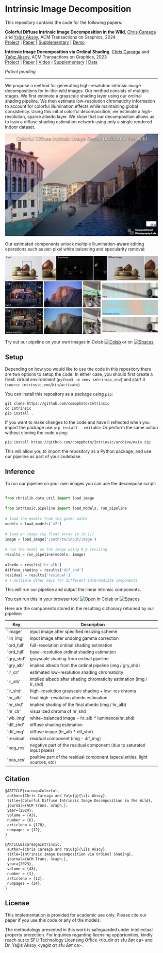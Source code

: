 # Intrinsic Image Decomposition

This repository contains the code for the following papers: 

**Colorful Diffuse Intrinsic Image Decomposition in the Wild**, [Chris Careaga](https://ccareaga.github.io/) and [Yağız Aksoy](https://yaksoy.github.io), ACM Transactions on Graphics, 2024 \
[Project](https://yaksoy.github.io/ColorfulShading/) | [Paper](https://yaksoy.github.io/papers/TOG24-ColorfulShading.pdf) | [Supplementary](https://yaksoy.github.io/papers/TOG24-ColorfulShading-supp.pdf) | [Demo](https://huggingface.co/spaces/ccareaga/Intrinsic)

**Intrinsic Image Decomposition via Ordinal Shading**, [Chris Careaga](https://ccareaga.github.io/) and [Yağız Aksoy](https://yaksoy.github.io), ACM Transactions on Graphics, 2023 \
[Project](https://yaksoy.github.io/intrinsic/) | [Paper](https://yaksoy.github.io/papers/TOG23-Intrinsic.pdf) | [Video](https://www.youtube.com/watch?v=pWtJd3hqL3c) | [Supplementary](https://yaksoy.github.io/papers/TOG23-Intrinsic-Supp.pdf) | [Data](https://github.com/compphoto/MIDIntrinsics)

_Patent pending_
 
---


We propose a method for generating high-resolution intrinsic image decompositions for in-the-wild images. Our method consists of multiple stages. We first estimate a grayscale shading layer using our ordinal shading pipeline. We then estimate low-resolution chromaticity information to account for colorful illumination effects while maintaining global consistency. Using this initial colorful decomposition, we estimate a high-resolution, sparse albedo layer. We show that our decomposition allows us to train a diffuse shading estimation network using only a single rendered indoor dataset. 

![representative](./figures/representative.png)

Our estimated components unlock multiple illumination-aware editing operations such as per-pixel white balancing and specularity removal:

![applications](./figures/app_teaser2.jpg)

Try out our pipeline on your own images in Colab [![Colab](https://colab.research.google.com/assets/colab-badge.svg)](https://colab.research.google.com/github/compphoto/Intrinsic/blob/main/intrinsic_inference.ipynb) or on <a href="https://huggingface.co/spaces/ccareaga/Intrinsic">
<img alt="Spaces" src="https://img.shields.io/badge/%F0%9F%A4%97%20Hugging%20Face-Spaces-blue">
</a>

## Setup
Depending on how you would like to use the code in this repository there are two options to setup the code.
In either case, you should first create a fresh virtual environment (`python3 -m venv intrinsic_env`) and start it (`source intrinsic_env/bin/activate`)

You can install this repository as a package using `pip`:
```
git clone https://github.com/compphoto/Intrinsic
cd Intrinsic
pip install .
```
If you want to make changes to the code and have it reflected when you import the package use `pip install --editable`
Or perform the same action without cloning the code using:
```
pip install https://github.com/compphoto/Intrinsic/archive/main.zip
```
This will allow you to import the repository as a Python package, and use our pipeline as part of your codebase.

## Inference
To run our pipeline on your own images you can use the decompose script:
```python

from chrislib.data_util import load_image

from intrinsic.pipeline import load_models, run_pipeline

# load the models from the given paths
models = load_models('v2')

# load an image (np float array in [0-1])
image = load_image('/path/to/input/image')

# run the model on the image using R_0 resizing
results = run_pipeline(models, image)

albedo = results['hr_alb']
diffuse_shading = results['dif_shd']
residual = results['residual']
# + multiple other keys for different intermediate components

```
This will run our pipeline and output the linear intrinsic components. 

You can run this in your browser too! [![Open In Colab](https://colab.research.google.com/assets/colab-badge.svg)](https://colab.research.google.com/github/compphoto/Intrinsic/blob/main/intrinsic_inference.ipynb) or <a href="https://huggingface.co/spaces/ccareaga/Intrinsic">
<img alt="Spaces" src="https://img.shields.io/badge/%F0%9F%A4%97%20Hugging%20Face-Spaces-blue">
</a>


Here are the components stored in the resulting dictionary returned by our pipeline:

| Key          | Description |
| --------     | -------     |
| 'image'      | input image after specified resizing scheme   |
| 'lin_img'    | input image after undoing gamma correction |
| 'ord_full'   | full-resolution ordinal shading estimation |
| 'ord_full'   | base-resolution ordinal shading estimation  |
| 'gry_shd'    | grayscale shading from ordinal pipeline     |
| 'gry_alb'    | implied albedo from the ordinal pipeline (img / gry_shd)   |
| 'lr_clr'     | estimated low-resolution shading chromaticity |
| 'lr_alb'     | implied albedo after shading chromaticity estimation (img / lr_shd) |
| 'lr_shd'     | high-resolution grayscale shading + low-res chroma   |
| 'hr_alb'     | final high-resolution albedo estimation    |
| 'hr_shd'     | implied shading of the final albedo (img / hr_alb) |
| 'hr_clr'     | visualized chroma of hr_shd   |
| 'wb_img'     | white-balanced image - hr_alb * luminance(hr_shd)    |
| 'dif_shd'    | diffuse shading estimation   |
| 'dif_img'    | diffuse image (hr_alb * dif_shd)    |
| 'residual'   | residual component (img - dif_img)    |
| 'neg_res'    | negative part of the residual component (due to saturated input pixels)    |
| 'pos_res'    | positive part of the residual component (specularities, light sources, etc)  |

## Citation

```
@ARTICLE{careagaColorful,
 author={Chris Careaga and Ya\u{g}{\i}z Aksoy},
 title={Colorful Diffuse Intrinsic Image Decomposition in the Wild},
 journal={ACM Trans. Graph.},
 year={2024},
 volume = {43},
 number = {6},
 articleno = {178},
 numpages = {12},
}

@ARTICLE{careagaIntrinsic,
 author={Chris Careaga and Ya\u{g}{\i}z Aksoy},
 title={Intrinsic Image Decomposition via Ordinal Shading},
 journal={ACM Trans. Graph.},
 year={2023},
 volume = {43},
 number = {1},
 articleno = {12},
 numpages = {24},
}
```

## License

This implementation is provided for academic use only. Please cite our paper if you use this code or any of the models. 

The methodology presented in this work is safeguarded under intellectual property protection. For inquiries regarding licensing opportunities, kindly reach out to SFU Technology Licensing Office &#60;tlo_dir <i>ατ</i> sfu <i>δøτ</i> ca&#62; and Dr. Yağız Aksoy &#60;yagiz <i>ατ</i> sfu <i>δøτ</i> ca&#62;.
